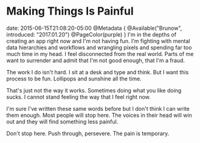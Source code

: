 # Making Things Is Painful
date: 2015-06-15T21:08:20-05:00
@Metadata {
  @Available("Brunow", introduced: "2017.01.20")
  @PageColor(purple)
}
I'm in the depths of creating an app right now and I'm not having fun. I'm fighting with mental data hierarchies and workflows and wrangling pixels and spending far too much time in my head. I feel disconnected from the real world. Parts of me want to surrender and admit that I'm  not good enough, that I'm a fraud.

The work I do isn't hard. I sit at a desk and type and think. But I want this process to be fun. Lollipops and sunshine all the time. 

That's just not the way it works. Sometimes doing what you like doing sucks. I cannot stand feeling the way that I feel right now. 

I'm sure I've written these same words before but I don't think I can write them enough. Most people will stop here. The voices in their head will win out and they will find something less painful. 

Don't stop here. Push through, persevere. The pain is temporary.
